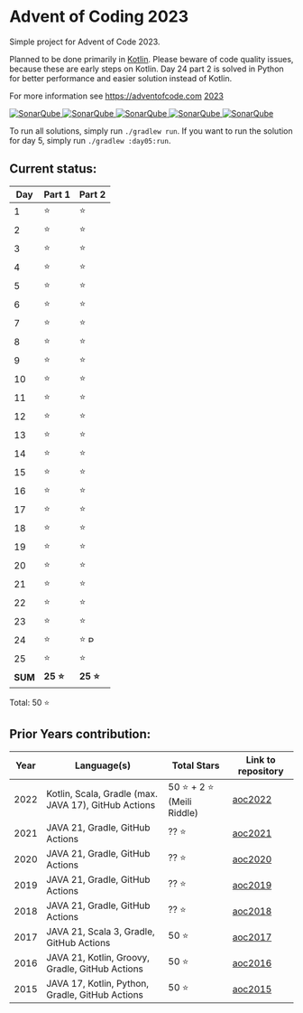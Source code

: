 # Advent of Coding 2023

Simple project for Advent of Code 2023.

Planned to be done primarily in [Kotlin](https://kotlinlang.org). Please beware of code quality issues, because these
are early steps on Kotlin. Day 24 part 2 is solved in Python for better performance and easier solution instead of 
Kotlin.

For more information see https://adventofcode.com [2023](https://adventofcode.com/2023)

[![SonarQube](https://sonarcloud.io/api/project_badges/measure?project=de.havox_design.aoc2023%3Aadvent_of_code_2023&metric=alert_status "The current SonarQube analysis status")
![SonarQube](https://sonarcloud.io/api/project_badges/measure?project=de.havox_design.aoc2023%3Aadvent_of_code_2023&metric=coverage "The current coverage")
![SonarQube](https://sonarcloud.io/api/project_badges/measure?project=de.havox_design.aoc2023%3Aadvent_of_code_2023&metric=bugs "The current number of SonarQube bugs")
![SonarQube](https://sonarcloud.io/api/project_badges/measure?project=de.havox_design.aoc2023%3Aadvent_of_code_2023&metric=vulnerabilities "The current number of SonarQube vulnerabilities")
![SonarQube](https://sonarcloud.io/api/project_badges/measure?project=de.havox_design.aoc2023%3Aadvent_of_code_2023&metric=code_smells "The current number of SonarQube code smells")](https://sonarcloud.io/dashboard?id=de.havox_design.aoc2023%3Aadvent_of_code_2023)

To run all solutions, simply run `./gradlew run`. If you want to run the solution for day 5, simply run
`./gradlew :day05:run`.

## Current status:

| Day     | Part 1   | Part 2                                                                                                                                                          |
|---------|----------|-----------------------------------------------------------------------------------------------------------------------------------------------------------------|
| 1       | ⭐        | ⭐                                                                                                                                                               |
| 2       | ⭐        | ⭐                                                                                                                                                               |
| 3       | ⭐        | ⭐                                                                                                                                                               |
| 4       | ⭐        | ⭐                                                                                                                                                               |
| 5       | ⭐        | ⭐                                                                                                                                                               |
| 6       | ⭐        | ⭐                                                                                                                                                               |
| 7       | ⭐        | ⭐                                                                                                                                                               |
| 8       | ⭐        | ⭐                                                                                                                                                               |
| 9       | ⭐        | ⭐                                                                                                                                                               |
| 10      | ⭐        | ⭐                                                                                                                                                               |
| 11      | ⭐        | ⭐                                                                                                                                                               |
| 12      | ⭐        | ⭐                                                                                                                                                               |
| 13      | ⭐        | ⭐                                                                                                                                                               |
| 14      | ⭐        | ⭐                                                                                                                                                               |
| 15      | ⭐        | ⭐                                                                                                                                                               |
| 16      | ⭐        | ⭐                                                                                                                                                               |
| 17      | ⭐        | ⭐                                                                                                                                                               |
| 18      | ⭐        | ⭐                                                                                                                                                               |
| 19      | ⭐        | ⭐                                                                                                                                                               |
| 20      | ⭐        | ⭐                                                                                                                                                               |
| 21      | ⭐        | ⭐                                                                                                                                                               |
| 22      | ⭐        | ⭐                                                                                                                                                               |
| 23      | ⭐        | ⭐                                                                                                                                                               |
| 24      | ⭐        | ⭐ <img src="https://s3.dualstack.us-east-2.amazonaws.com/pythondotorg-assets/media/community/logos/python-logo-only.png" width="10" height="12" alt="Python" /> |
| 25      | ⭐        | ⭐                                                                                                                                                               |
| **SUM** | **25 ⭐** | **25 ⭐**                                                                                                                                                        |

Total: 50 ⭐

## Prior Years contribution:
| Year | Language(s)                                          | Total Stars               | Link to repository                                   |
|------|------------------------------------------------------|---------------------------|------------------------------------------------------|
| 2022 | Kotlin, Scala, Gradle (max. JAVA 17), GitHub Actions | 50 ⭐ + 2 ⭐ (Meili Riddle) | [aoc2022](https://github.com/Gentleman1983/aoc2022)  |
| 2021 | JAVA 21, Gradle, GitHub Actions                      | ?? ⭐                      | [aoc2021](https://github.com/Gentleman1983/aoc2021)  |
| 2020 | JAVA 21, Gradle, GitHub Actions                      | ?? ⭐                      | [aoc2020](https://github.com/Gentleman1983/aoc2020)  |
| 2019 | JAVA 21, Gradle, GitHub Actions                      | ?? ⭐                      | [aoc2019](https://github.com/Gentleman1983/aoc2019)  |
| 2018 | JAVA 21, Gradle, GitHub Actions                      | ?? ⭐                      | [aoc2018](https://github.com/Gentleman1983/aoc2018)  |
| 2017 | JAVA 21, Scala 3, Gradle, GitHub Actions             | 50 ⭐        | [aoc2017](https://github.com/Gentleman1983/aoc2017)  |
| 2016 | JAVA 21, Kotlin, Groovy, Gradle, GitHub Actions      | 50 ⭐                      | [aoc2016](https://github.com/Gentleman1983/aoc2016)  |
| 2015 | JAVA 17, Kotlin, Python, Gradle, GitHub Actions      | 50 ⭐                      | [aoc2015](https://github.com/Gentleman1983/aoc2015)  |
